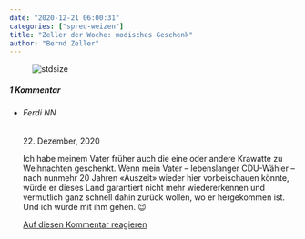 ```yaml
---
date: "2020-12-21 06:00:31"
categories: ["spreu-weizen"]
title: "Zeller der Woche: modisches Geschenk"
author: "Bernd Zeller"
---
```



<figure>
<img src="https://www.publicomag.com/wp-content/uploads/2020/12/modisches-Geschenk.jpg" alt=stdsize>
</figure>


<!--more-->
<h5 class="comments-h">
1 Kommentar </h5>
<ul class="commentlist">
<li class="comment even thread-even depth-1 clearfix" id="li-comment-100016">
<h6 class="author">Ferdi NN</h6> <span class="date">22. Dezember, 2020</span>



Ich habe meinem Vater früher auch die eine oder andere Krawatte zu Weihnachten geschenkt. Wenn mein Vater &#8211; lebenslanger CDU-Wähler &#8211; nach nunmehr 20 Jahren «Auszeit» wieder hier vorbeischauen könnte, würde er dieses Land garantiert nicht mehr wiedererkennen und vermutlich ganz schnell dahin zurück wollen, wo er hergekommen ist. Und ich würde mit ihm gehen. 😉

<a rel="nofollow" class="comment-reply-link" href="#comment-100016" data-commentid="100016" data-postid="12628" data-belowelement="comment-100016" data-respondelement="respond" data-replyto="Antworte auf Ferdi NN" aria-label="Antworte auf Ferdi NN">Auf diesen Kommentar reagieren</a> 


</li>
</ul>
